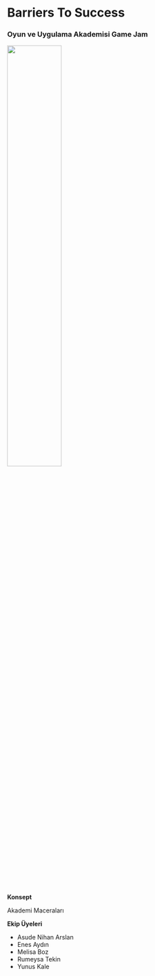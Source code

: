 # Barriers To Success
### Oyun ve Uygulama Akademisi Game Jam
[<img src="https://i.hizliresim.com/nykvcr3.jpg" width="50%">](https://www.youtube.com/watch?v=8_lj2Q_u0GI)

**Konsept**

 Akademi Maceraları


**Ekip Üyeleri**

- Asude Nihan Arslan
- Enes Aydın
- Melisa Boz
- Rumeysa Tekin
- Yunus Kale

